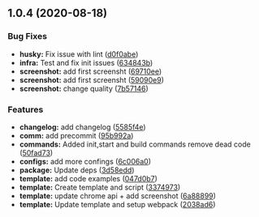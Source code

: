 ## 1.0.4 (2020-08-18)


### Bug Fixes

* **husky:** Fix issue with lint ([d0f0abe](https://github.com/dmitry-tuzenkov/create-chrome-extensions/commit/d0f0abee40a668d57e7047facfe3016f9656a061))
* **infra:** Test and fix init issues ([634843b](https://github.com/dmitry-tuzenkov/create-chrome-extensions/commit/634843bd9b771577f97210163314616dbd4d3561))
* **screenshot:** add first screensht ([69710ee](https://github.com/dmitry-tuzenkov/create-chrome-extensions/commit/69710ee47884703951009b2838a469fe9739cdb4))
* **screenshot:** add first screensht ([59090e9](https://github.com/dmitry-tuzenkov/create-chrome-extensions/commit/59090e96ce7552ee0e855d7bd8cfc272c7ca7bfb))
* **screenshot:** change quality ([7b57146](https://github.com/dmitry-tuzenkov/create-chrome-extensions/commit/7b57146345cbfc0d9baf784b9058e18e8a35738c))


### Features

* **changelog:** add changelog ([5585f4e](https://github.com/dmitry-tuzenkov/create-chrome-extensions/commit/5585f4ef9c86750e8c89c1ce85abd482b8b8bf6c))
* **comm:** add precommit ([95b992a](https://github.com/dmitry-tuzenkov/create-chrome-extensions/commit/95b992a01d1c8042f7cd8b64bde336e1a350499c))
* **commands:** Added init,start and build commands remove dead code ([50fad73](https://github.com/dmitry-tuzenkov/create-chrome-extensions/commit/50fad737bf63d267af2c7e1375df987710c4d191))
* **configs:** add more confings ([6c006a0](https://github.com/dmitry-tuzenkov/create-chrome-extensions/commit/6c006a014dd871a4c33679bf9755223dcd60fec3))
* **package:** Update deps ([3d58edd](https://github.com/dmitry-tuzenkov/create-chrome-extensions/commit/3d58edd2ee2b879e11a1a092b96f5ba19ca036d1))
* **template:** add code examples ([047d0b7](https://github.com/dmitry-tuzenkov/create-chrome-extensions/commit/047d0b7739f1bf6527e2dba8b120c220be6400cd))
* **template:** Create template and script ([3374973](https://github.com/dmitry-tuzenkov/create-chrome-extensions/commit/33749739aea83310ae18b4fa9e4bfccef70d3644))
* **template:** update chrome api + add screenshot ([6a88899](https://github.com/dmitry-tuzenkov/create-chrome-extensions/commit/6a88899cc495ed2389be69c278a3b32cb3aa0816))
* **template:** Update template and setup webpack ([2038ad6](https://github.com/dmitry-tuzenkov/create-chrome-extensions/commit/2038ad6537fca83a4c3dbebdd89b9e3c4eec3fd0))




